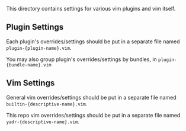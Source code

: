 This directory contains settings for various vim plugins and vim itself.

## Plugin Settings

Each plugin's overrides/settings should be put in a separate file named `plugin-{plugin-name}.vim`.

You may also group plugin's overrides/settings by bundles, in `plugin-{bundle-name}.vim`

## Vim Settings

General vim overrides/settings should be put in a separate file named `builtin-{descriptive-name}.vim`.

This repo vim overrides/settings should be put in a separate file named `yadr-{descriptive-name}.vim`.
